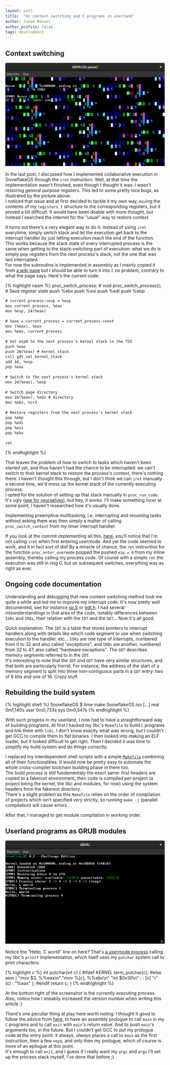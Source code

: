 ```yaml
---
layout: post
title:  "On context switching and C programs in userland"
author: Johan Manuel
author_profile: false
tags: development
---
```


## Context switching

![Executing garbage](/assets/garbage.png)

In the last post, I discussed how I implemented collaborative execution in SnowflakeOS through the `iret` instruction. Well, at that time the implementation wasn't finished, even though I thought it was: I wasn't restoring general purpose registers. This led to some pretty nice bugs, as illustrated by the picture above.  
I noticed that issue and at first decided to tackle it my own way, `mov`ing the contents of my `registers_t` structure to the corresponding registers, but it proved a bit difficult. It would have been doable with more thought, but instead I searched the internet for the "usual" way to restore context.

It turns out there's a very elegant way to do it: instead of using `iret` everytime, simply switch stack and let the execution get back to the interrupt handler by just letting execution reach the end of the function.  
This works because the stack state of every interrupted process is the same when getting to the stack-switching part of execution: what we do is simply pop registers from the next process's stack, not the one that was last interrupted.  
For now the subroutine is implemented in assembly as I mainly copied it from [a wiki page][osdev multitasking] but I should be able to turn it into `C` no problem, contrary to what the page says. Here's the current code:

{% highlight nasm %}
proc_switch_process: # void proc_switch_process();
    # Save register state
    push %ebx
    push %esi
    push %edi
    push %ebp

    # current_process->esp = %esp
    mov current_process, %eax
    mov %esp, 24(%eax)

    # %eax = current_process = current_process->next
    mov (%eax), %eax
    mov %eax, current_process

    # Set esp0 to the next process's kernel stack in the TSS
    push %eax
    push 20(%eax) # kernel_stack
    call gdt_set_kernel_stack
    add $4, %esp
    pop %eax

    # Switch to the next process's kernel stack
    mov 24(%eax), %esp

    # Switch page directory
    mov 16(%eax), %ebx # directory
    mov %ebx, %cr3

    # Restore registers from the next process's kernel stack
    pop %ebp
    pop %edi
    pop %esi
    pop %ebx

    ret
{% endhighlight %}

That leaves the problem of how to switch to tasks which haven't been started yet, and thus haven't had the chance to be interrupted: we can't switch to their kernel stack to restore the process's context, there's nothing there. I haven't thought this through, but I don't think we can `iret` manually a second time, we'd mess up the kernel stack of the currently executing process.  
I opted for the solution of setting up that stack manually in `proc_run_code`. It's ugly ([see for yourselves][proc stack]), but hey, it works. I'll make something nicer at some point, I haven't researched how it's usually done.

Implementing preemptive multitasking, i.e. interrupting and resuming tasks without asking them was then simply a matter of calling `proc_switch_context` from my timer interrupt handler.

If you look at the commit implementing all this, [here][commit a], you'll notice that I'm not calling `iret` when first entering usermode. And yet the code seemed to work, and it in fact sort of did! By a miracle of chance, the `ret` instruction for the function `proc_enter_usermode` popped the pushed `eip = 0` from my inline assembly, thereby calling my process code. Of course with a simple `ret` the execution was still in ring 0, but on subsequent switches, everything was as right as ever.

## Ongoing code documentation

Understanding and debugging that new context-switching method took me quite a while and led me to improve my interrupt code. It's now pretty well documented, see for instance [isr.S][isr] or [gdt.h][gdt header]. I had several misunderstandings in that area of the code, notably differences between `ISRs` and `IRQs`, their relation with the `IDT` and the `GDT`... Now it's all good.

Quick explanation. The `IDT` is a table that stores pointers to interrupt handlers along with details like which code segment to use when switching execution to the handler, etc... `ISRs` are one type of interrupts, numbered from 0 to 32 and also called "exceptions", and `IRQs` are another, numbered from 32 to 47, also called "hardware exceptions". The `GDT` describes memory segments referred to in the `IDT`.  
It's interesting to note that the `IDT` and `GDT` have very similar structures, and that both are particularly horrid. For instance, the address of the start of a memory segment is split into three non-contiguous parts in a `GDT` entry: two of 8 bits and one of 16. Crazy stuff.

## Rebuilding the build system

{% highlight shell %}
SnowflakeOS $ time make SnowflakeOS.iso
[...]
real 0m1,140s
user 0m0,733s
sys  0m0,347s
{% endhighlight %}

With such progess in my userland, I now had to have a straightforward way of building programs. At first I hacked my libc's `Makefile` to build `C` programs and link them with `libc`. I don't know exactly what was wrong, but I couldn't get GCC to compile them to flat binaries. I then looked into making an ELF loader, but it looked difficult to get right. Then I decided it was time to simplify my build system and do things correctly.

I replaced my interdependent shell scripts with a simple [`Makefile`][makefile] combining all of their functionalities. It would now be pretty easy to automate the whole cross-compiler toolchain building phase in there too.  
The build process is still fundamentaly the exact same: first headers are copied to a fakeroot environment, then code is compiled per-project (a project being the kernel, the libc and modules, for now) using the system headers from the fakeroot directory.  
There's a slight problem as this `Makefile` relies on the order of compilation of projects which isn't specified very strictly, so running `make -j` (parallel compilation) will cause errors.

After that, I managed to get module compilation in working order.

## Userland programs as GRUB modules

![A C program printing "Hello, C world" on the screen](/assets/executing-c.png)

Notice the "Hello, C world" line on here? That's [a usermode process][test module] calling my libc's `printf` implementation, which itself uses my `putchar` system call to print characters:

{% highlight c %}
int putchar(int c) {
#ifdef _KERNEL_
	term_putchar(c);
#else
	asm (
		"mov $3, %%eax\n"
		"mov %[c], %%ebx\n"
		"int $0x30\n"
		:
		: [c] "r" (c)
		: "%eax"
	);
#endif
	return c;
}
{% endhighlight %}

At the bottom right of the screenshot is the currently executing process. Also, notice how I sneakily increased the version number when writing this article :)

There's one peculiar thing at play here worth noting: I thought it good to follow the advice from [here][losb], to have an assembly prologue to call `main` in my `C` programs and to call `exit` with `main`'s return value. And to push `main`'s arguments too, in the future. But I couldn't get GCC to put my prologue code at the entry point: it always, _always_ places a call to `main` as the first instruction, then a few `nop`s, and only then my prologue, which of course is more of an epilogue at this point.  
It's enough to call `exit`, and I guess if I really want my `argc` and `argv` I'll set up the process stack myself, I've done that before ;)

[osdev multitasking]: https://wiki.osdev.org/Multitasking_Systems
[proc stack]: https://github.com/29jm/SnowflakeOS/blob/f14f7cc4b6b176170910cfb65911bc8e7826257e/kernel/src/sys/proc.c#L92-L134
[commit a]: https://github.com/29jm/SnowflakeOS/commit/f14f7cc4b6b176170910cfb65911bc8e7826257e#diff-332df72cc6226373195d53da4685f4e6R216
[gdt header]: https://github.com/29jm/SnowflakeOS/blob/cd91aa6c16e68f14c5c784ccef5de4e9969f967e/kernel/include/kernel/gdt.h
[isr]:https://github.com/29jm/SnowflakeOS/blob/cd91aa6c16e68f14c5c784ccef5de4e9969f967e/kernel/src/cpu/asm/isr.S
[makefile]: https://github.com/29jm/SnowflakeOS/blob/cd91aa6c16e68f14c5c784ccef5de4e9969f967e/Makefile
[test module]: https://github.com/29jm/SnowflakeOS/blob/cd91aa6c16e68f14c5c784ccef5de4e9969f967e/modules/src/test.c
[losb]: https://littleosbook.github.io/#using-c-for-user-mode-programs